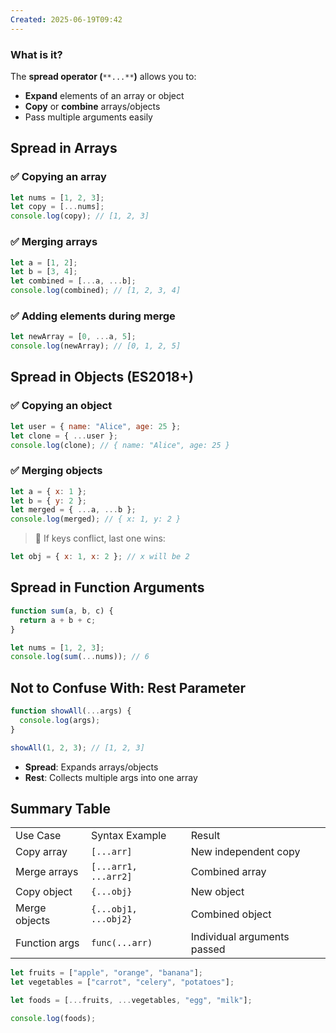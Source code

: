 ```yaml
---
Created: 2025-06-19T09:42
---
```

### What is it?

The **spread operator (**`**...**`**)** allows you to:

- **Expand** elements of an array or object
- **Copy** or **combine** arrays/objects
- Pass multiple arguments easily

  

## **Spread in Arrays**

### ✅ Copying an array

```JavaScript
let nums = [1, 2, 3];
let copy = [...nums];
console.log(copy); // [1, 2, 3]
```

### ✅ Merging arrays

```JavaScript
let a = [1, 2];
let b = [3, 4];
let combined = [...a, ...b];
console.log(combined); // [1, 2, 3, 4]
```

### ✅ Adding elements during merge

```JavaScript
let newArray = [0, ...a, 5];
console.log(newArray); // [0, 1, 2, 5]
```

  

## **Spread in Objects (ES2018+)**

### ✅ Copying an object

```JavaScript
let user = { name: "Alice", age: 25 };
let clone = { ...user };
console.log(clone); // { name: "Alice", age: 25 }
```

### ✅ Merging objects

```JavaScript
let a = { x: 1 };
let b = { y: 2 };
let merged = { ...a, ...b };
console.log(merged); // { x: 1, y: 2 }
```

> 📌 If keys conflict, last one wins:

```JavaScript
let obj = { x: 1, x: 2 }; // x will be 2
```

  

## **Spread in Function Arguments**

```JavaScript
function sum(a, b, c) {
  return a + b + c;
}

let nums = [1, 2, 3];
console.log(sum(...nums)); // 6
```

  

## Not to Confuse With: **Rest Parameter**

```JavaScript
function showAll(...args) {
  console.log(args);
}

showAll(1, 2, 3); // [1, 2, 3]
```

- **Spread**: Expands arrays/objects
- **Rest**: Collects multiple args into one array

  

## Summary Table

|   |   |   |
|---|---|---|
|Use Case|Syntax Example|Result|
|Copy array|`[...arr]`|New independent copy|
|Merge arrays|`[...arr1, ...arr2]`|Combined array|
|Copy object|`{...obj}`|New object|
|Merge objects|`{...obj1, ...obj2}`|Combined object|
|Function args|`func(...arr)`|Individual arguments passed|

  

```JavaScript
let fruits = ["apple", "orange", "banana"];
let vegetables = ["carrot", "celery", "potatoes"];

let foods = [...fruits, ...vegetables, "egg", "milk"];

console.log(foods);
```